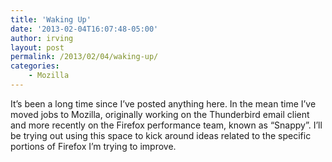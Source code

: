 ```yaml
---
title: 'Waking Up'
date: '2013-02-04T16:07:48-05:00'
author: irving
layout: post
permalink: /2013/02/04/waking-up/
categories:
    - Mozilla
---
```


It’s been a long time since I’ve posted anything here. In the mean time I’ve moved jobs to Mozilla, originally working on the Thunderbird email client and more recently on the Firefox performance team, known as “Snappy”. I’ll be trying out using this space to kick around ideas related to the specific portions of Firefox I’m trying to improve.
